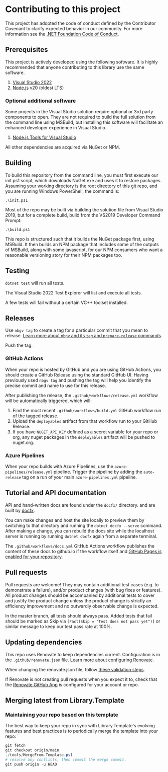 # Contributing to this project

This project has adopted the code of conduct defined by the Contributor Covenant to clarify expected behavior in our community.
For more information see the [.NET Foundation Code of Conduct](https://dotnetfoundation.org/code-of-conduct).

## Prerequisites

This project is actively developed using the following software.
It is highly recommended that anyone contributing to this library use the same
software.

1. [Visual Studio 2022][VS]
2. [Node.js][NodeJs] v20 (oldest LTS)

### Optional additional software

Some projects in the Visual Studio solution require optional or 3rd party components to open.
They are not required to build the full solution from the command line using MSBuild,
but installing this software will facilitate an enhanced developer experience in Visual Studio.

1. [Node.js Tools for Visual Studio][NodeJsTools]

All other dependencies are acquired via NuGet or NPM.

## Building

To build this repository from the command line, you must first execute our init.ps1 script,
which downloads NuGet.exe and uses it to restore packages.
Assuming your working directory is the root directory of this git repo,
and you are running Windows PowerShell, the command is:

    .\init.ps1

Most of the repo may be built via building the solution file from Visual Studio 2019,
but for a complete build, build from the VS2019 Developer Command Prompt:

    .\build.ps1

This repo is structured such that it builds the NuGet package first, using MSBuild.
It then builds an NPM package that includes some of the outputs of MSBuild, along with
some javascript, for our NPM consumers who want a reasonable versioning story for their
NPM packages too.

## Testing

`dotnet test` will run all tests.

The Visual Studio 2022 Test Explorer will list and execute all tests.

A few tests will fail without a certain VC++ toolset installed.

## Releases

Use `nbgv tag` to create a tag for a particular commit that you mean to release.
[Learn more about `nbgv` and its `tag` and `prepare-release` commands](https://dotnet.github.io/Nerdbank.GitVersioning/docs/nbgv-cli.html).

Push the tag.

### GitHub Actions

When your repo is hosted by GitHub and you are using GitHub Actions, you should create a GitHub Release using the standard GitHub UI.
Having previously used `nbgv tag` and pushing the tag will help you identify the precise commit and name to use for this release.

After publishing the release, the `.github/workflows/release.yml` workflow will be automatically triggered, which will:

1. Find the most recent `.github/workflows/build.yml` GitHub workflow run of the tagged release.
1. Upload the `deployables` artifact from that workflow run to your GitHub Release.
1. If you have `NUGET_API_KEY` defined as a secret variable for your repo or org, any nuget packages in the `deployables` artifact will be pushed to nuget.org.

### Azure Pipelines

When your repo builds with Azure Pipelines, use the `azure-pipelines/release.yml` pipeline.
Trigger the pipeline by adding the `auto-release` tag on a run of your main `azure-pipelines.yml` pipeline.

## Tutorial and API documentation

API and hand-written docs are found under the `docfx/` directory. and are built by [docfx](https://dotnet.github.io/docfx/).

You can make changes and host the site locally to preview them by switching to that directory and running the `dotnet docfx --serve` command.
After making a change, you can rebuild the docs site while the localhost server is running by running `dotnet docfx` again from a separate terminal.

The `.github/workflows/docs.yml` GitHub Actions workflow publishes the content of these docs to github.io if the workflow itself and [GitHub Pages is enabled for your repository](https://docs.github.com/en/pages/quickstart).

## Pull requests

Pull requests are welcome! They may contain additional test cases (e.g. to demonstrate a failure),
and/or product changes (with bug fixes or features). All product changes should be accompanied by
additional tests to cover and justify the product change unless the product change is strictly an
efficiency improvement and no outwardly observable change is expected.

In the master branch, all tests should always pass. Added tests that fail should be marked as Skip
via `[Fact(Skip = "Test does not pass yet")]` or similar message to keep our test pass rate at 100%.

 [VS]: https://www.visualstudio.com/downloads/
 [NodeJs]: https://nodejs.org
 [NodeJsTools]: https://www.visualstudio.com/vs/node-js/

## Updating dependencies

This repo uses Renovate to keep dependencies current.
Configuration is in the `.github/renovate.json` file.
[Learn more about configuring Renovate](https://docs.renovatebot.com/configuration-options/).

When changing the renovate.json file, follow [these validation steps](https://docs.renovatebot.com/config-validation/).

If Renovate is not creating pull requests when you expect it to, check that the [Renovate GitHub App](https://github.com/apps/renovate) is configured for your account or repo.

## Merging latest from Library.Template

### Maintaining your repo based on this template

The best way to keep your repo in sync with Library.Template's evolving features and best practices is to periodically merge the template into your repo:
`
```ps1
git fetch
git checkout origin/main
./tools/MergeFrom-Template.ps1
# resolve any conflicts, then commit the merge commit.
git push origin -u HEAD
```
